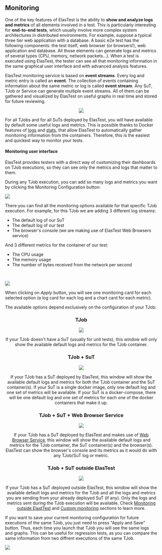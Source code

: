 <div class="range range-xs-left">
<div class="cell-xs-10 cell-lg-6 text-md-left inset-md-right-80 cell-lg-push-1 offset-top-50 offset-lg-top-0">
<h2 id="content" class="h1">Monitoring</h2>
<div class="offset-top-30 offset-md-top-30">
</div>
</div>
</div>

One of the key features of ElasTest is the ability to **show and analyze logs and metrics** of all elements involved in a test. This is particularly interesting for **end-to-end tests**, which usually involve more complex system architectures in distributed environments. For example, suppose a typical three tier web application with a database. A basic e2e test has the following components: the test itself, web browser (or browsers!), web application and database. All those elements can generate logs and metrics of several types (CPU, memory, network packets…). When a test is executed using ElasTest, the tester can see all that monitoring information in the same graphical user interface and with advanced analysis features.

ElasTest monitoring service is based on **event streams**. Every log and metric entry is called an **event**. The collection of events containing information about the same metric or log is called **event stream**. Any SuT, TJob or Service can generate multiple event streams. All of them can be gathered and visualized by ElasTest on useful graphs in real time and stored for future reviewing.

<div class="docs-gallery inline-block" style="width: 100%; text-align: center">
    <a data-fancybox="gallery-1" href="/docs/monitoring/images/monitoring-diagram.png"><img style="max-height: 660px; border: none" src="/docs/monitoring/images/monitoring-diagram.png"/></a>
</div>

For all TJobs and for all SuTs deployed by ElasTest, you will have available by default some useful logs and metrics. This is possible thanks to Docker features of [logs](https://docs.docker.com/engine/reference/commandline/logs/) and [stats](https://docs.docker.com/engine/reference/commandline/stats/), that allow ElasTest to automatically gather monitoring information from the containers. Therefore, this is the easiest and quickest way to monitor your tests.


<h4 id="send-metrics-with-http" class="holder-subtitle link-top">Monitoring user interface</h4>

ElasTest provides testers with a direct way of customizing their dashboards on TJob executions, so they can see only the metrics and logs that matter to them.

During any TJob execution, you can add so many logs and metrics you want by clicking the Monitoring Configuration button:

<div class="docs-gallery inline-block">
    <a data-fancybox="gallery-1" href="/docs/monitoring/images/monitoring_conf.png"><img class="img-responsive img-wellcome" src="/docs/monitoring/images/monitoring_conf.png"/></a>
</div>


There you can find all the monitoring options available for that specific TJob execution. For example, for this TJob we are adding 3 different log streams:

- The default log of our SuT
- The default log of our test
- The browser's console (we are making use of ElasTest Web Browsers service)

And 3 different metrics for the container of our test:

- The CPU usage
- The memory usage
- The number of bytes received from the network per second

</br><div class="docs-gallery inline-block">
    <a data-fancybox="gallery-1" href="/docs/monitoring/images/monitoring_sample.png"><img class="img-responsive img-wellcome" src="/docs/monitoring/images/monitoring_sample.png"/></a>
</div>

When clicking on _Apply_ button, you will see one monitoring card for each selected option (a log card for each log and a chart card for each metric).

The available options depend exclusively on the configuration of your TJob:

<div class="range range-xs-center metric-options-row" style="margin-top: 0; text-align: center">
    <div class="cell-xs-10 cell-sm-6 cell-md-6 offset-top-50 metric-options-col">
        <div>
            <h3 class="h4 text-bold">TJob</h3>
            <div class="docs-gallery inline-block">
                <a data-fancybox="gallery-2" href="/docs/monitoring/images/metrics_1.png"><img class="img-responsive img-wellcome" src="/docs/monitoring/images/metrics_1.png"/></a>
            </div>
            <p>If your TJob doesn't have a SuT (usually for unit tests), this window will only show the available default logs and metrics for the TJob container.</p>
        </div>
    </div>
    <div class="cell-xs-10 cell-sm-6 cell-md-6 offset-top-50 metric-options-col">
        <div>
            <h3 class="h4 text-bold">TJob + SuT</h3>
            <div class="docs-gallery inline-block">
                <a data-fancybox="gallery-2" href="/docs/monitoring/images/metrics_2.png"><img class="img-responsive img-wellcome" src="/docs/monitoring/images/metrics_2.png"/></a>
            </div>
            <p>If your TJob has a SuT deployed by ElasTest, this window will show the available default logs and metrics for both the TJob container and the SuT container(s). If your SuT is a single docker image, only one default log and one set of metrics will be available. If your SuT is a docker-compose, there will be one default log and one set of metrics for each one of the docker containers that make it up.</p>
        </div>
    </div>
</div>
<div class="range range-xs-center metric-options-row" style="margin-top: 0; text-align: center">
    <div class="cell-xs-10 cell-sm-6 cell-md-6 offset-top-50 metric-options-col">
        <div>
            <h3 class="h4 text-bold">TJob + SuT + Web Browser Service</h3>
            <div class="docs-gallery inline-block">
                <a data-fancybox="gallery-2" href="/docs/monitoring/images/metrics_3.png"><img class="img-responsive img-wellcome" src="/docs/monitoring/images/metrics_3.png"/></a>
            </div>
            <p>If your TJob has a SuT deployed by ElasTest and makes use of <a href="/docs/web-browsers/e2e-browser/">Web Browser Service</a>, this window will show the available default logs and metrics for the TJob container, the SuT container(s) and the browser(s). ElasTest can show the browser's console and its metrics as it would do with any TJob/SuT log or metric.</p>
        </div>
    </div>
    <div class="cell-xs-10 cell-sm-6 cell-md-6 offset-top-50 metric-options-col">
        <div>
            <h3 class="h4 text-bold">TJob + SuT outside ElasTest</h3>
            <div class="docs-gallery inline-block">
                <a data-fancybox="gallery-2" href="/docs/monitoring/images/metrics_4.png"><img class="img-responsive img-wellcome" src="/docs/monitoring/images/metrics_4.png"/></a>
            </div>
            <p>If your TJob has a SuT deployed outside ElasTest, this window will show the available default logs and metrics for the TJob and all the logs and metrics you are sending from your already deployed SuT (if any). Only the logs and metrics sent during the TJob execution will be available. Check <a href="/docs/monitoring/outside-elastest/">Monitoring outside ElastTest</a> and <a href="/docs/monitoring/custom/">Custom monitoring</a> sections to learn more.</p>
        </div>
    </div>
</div>

 If you want to save your current monitoring configuration for future executions of the same TJob, you just need to press "Apply and Save" button. Thus, each time you launch that TJob you will see the same logs and graphs. This can be useful for regression tests, as you can compare the same information from two diffrent executions of the same TJob.

<div class="docs-gallery inline-block">
    <a data-fancybox="gallery-1" href="/docs/monitoring/images/apply_and_save.png"><img class="img-responsive img-wellcome" src="/docs/monitoring/images/apply_and_save.png"/></a>
</div> 

<script src="//code.jquery.com/jquery-3.2.1.min.js"></script>
<link rel="stylesheet" href="https://cdnjs.cloudflare.com/ajax/libs/fancybox/3.2.5/jquery.fancybox.min.css" />
<script src="https://cdnjs.cloudflare.com/ajax/libs/fancybox/3.2.5/jquery.fancybox.min.js"></script>

<script>
var galleries = $('div.docs-gallery');
for (var i = 1; i <= galleries.length; i++) {
    $().fancybox({
    selector : '[data-fancybox="gallery-' + i + '"]',
    infobar : true,
    arrows : false,
    loop: true,
    protect: true,
    transitionEffect: 'slide',
    buttons : [
        'close'
    ],
    clickOutside : 'close',
    clickSlide   : 'close',
  });
}
</script>
